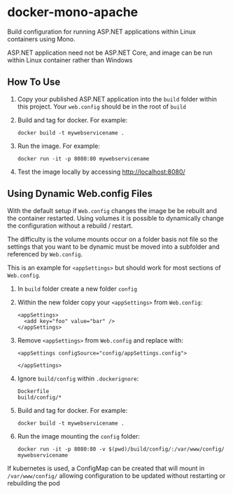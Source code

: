 # docker-mono-apache

Build configuration for running ASP.NET applications within Linux
containers using Mono.

ASP.NET application need not be ASP.NET Core, and image can be run
within Linux container rather than Windows

## How To Use

1.  Copy your published ASP.NET application into the `build` folder
within this project. Your `web.config` should be in the root of `build`

2.  Build and tag for docker. For example:

        docker build -t mywebservicename .
        
3.  Run the image. For example:

        docker run -it -p 8080:80 mywebservicename
        
4.  Test the image locally by accessing <http://localhost:8080/>

## Using Dynamic Web.config Files

With the default setup if `Web.config` changes the image be be rebuilt
and the container restarted. Using volumes it is possible to
dynamically change the configuration without a rebuild / restart.

The difficulty is the volume mounts occur on a folder basis not file
so the settings that you want to be dynamic must be moved into a
subfolder and referenced by `Web.config`.

This is an example for `<appSettings>` but should work for most
sections of `Web.config`.

1.  In `build` folder create a new folder `config`

2.  Within the new folder copy your `<appSettings>` from `Web.config`:

        <appSettings>
          <add key="foo" value="bar" />
        </appSettings> 

3.  Remove `<appSettings>` from `Web.config` and replace with:

        <appSettings configSource="config/appSettings.config">
        
        </appSettings>
          
4.  Ignore `build/config` within `.dockerignore`:

        Dockerfile
        build/config/*
        
5.  Build and tag for docker. For example:
    
        docker build -t mywebservicename .
        
6.  Run the image mounting the `config` folder:

        docker run -it -p 8080:80 -v $(pwd)/build/config/:/var/www/config/ mywebservicename
        

If kubernetes is used, a ConfigMap can be created that will mount in
`/var/www/config/` allowing configuration to be updated without
restarting or rebuilding the pod
